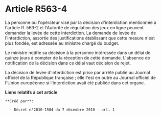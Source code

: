 # Article R563-4

La personne ou l'opérateur visé par la décision d'interdiction mentionnée à l'article R. 563-2 et l'Autorité de régulation
des jeux en ligne peuvent demander la levée de cette interdiction. La demande de levée de l'interdiction, assortie des
justifications établissant que cette mesure n'est plus fondée, est adressée au ministre chargé du budget.

Le ministre notifie sa décision à la personne intéressée dans un délai de quinze jours à compter de la réception de cette
demande. L'absence de notification de la décision dans ce délai vaut décision de rejet.

La décision de levée d'interdiction est prise par arrêté publié au Journal officiel de la République française ; elle l'est
en outre au Journal officiel de l'Union européenne si l'interdiction avait été publiée dans cet organe.

**Liens relatifs à cet article**

	**Créé par**:

	  - Décret n°2010-1504 du 7 décembre 2010 - art. 1
